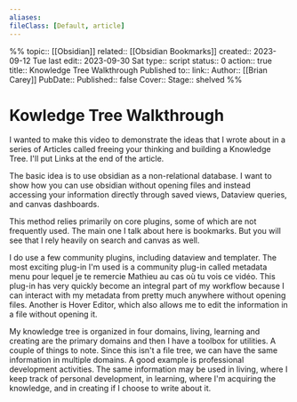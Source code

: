 ```yaml
---
aliases:
fileClass: [Default, article]
---
```

%%
topic:: [[Obsidian]]
related:: [[Obsidian Bookmarks]]
created:: 2023-09-12 Tue
last edit:: 2023-09-30 Sat
type:: script
status:: 0
action:: true
title:: Knowledge Tree Walkthrough
Published to:: 
link:: 
Author:: [[Brian Carey]]
PubDate:: 
Published:: false
Cover:: 
Stage:: shelved
%%
# Kowledge Tree Walkthrough
I wanted to make this video to demonstrate the ideas that I wrote about in a series of Articles called freeing your thinking and building a Knowledge Tree. I'll put Links at the end of the article.

The basic idea is to use obsidian as a non-relational database. I want to show how you can use obsidian without opening files and instead accessing your information directly through saved views, Dataview queries, and canvas dashboards.

This method relies primarily on core plugins, some of which are not frequently used. The main one I talk about here is bookmarks. But you will see that I rely heavily on search and canvas as well.

I do use a few community plugins, including dataview and templater. The most exciting plug-in I'm used is a community plug-in called metadata menu pour lequel je te remercie Mathieu au cas où tu vois ce vidéo. This plug-in has very quickly become an integral part of my workflow because I can interact with my metadata from pretty much anywhere without opening files. Another is Hover Editor, which also allows me to edit the information in a file without opening it.

My knowledge tree is organized in four domains, living, learning and creating are the primary domains and then I have a toolbox for utilities. A couple of things to note. Since this isn't a file tree, we can have the same information in multiple domains. A good example is professional development activities. The same information may be used in living, where I keep track of personal development, in learning, where I'm acquiring the knowledge, and in creating if I choose to write about it.


